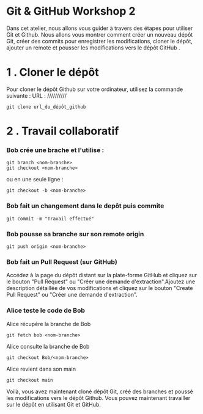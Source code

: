 # Git & GitHub Workshop 2

Dans cet atelier, nous allons vous guider à travers des étapes pour utiliser Git et Github. Nous allons vous montrer comment créer un nouveau dépôt Git, créer des commits pour enregistrer les modifications, cloner le dépôt, ajouter un remote et pousser les modifications vers le dépôt GitHub .

# 1 . Cloner le dépôt
Pour cloner le dépôt Github sur votre ordinateur, utilisez la commande suivante :
URL : //////////

```
git clone url_du_dépôt_github
```
# 2 . Travail collaboratif 
### Bob crée une brache et l'utilise : 
```
git branch <nom-branche>
git checkout <nom-branche>
```
ou en une seule ligne :
```
git checkout -b <nom-branche>
```
### Bob fait un changement dans le depôt puis commite
```
git commit -m "Travail effectué"
```
### Bob pousse sa branche sur son remote origin
```
git push origin <nom-branche>
```
### Bob fait un Pull Request (sur GitHub)

Accédez à la page du dépôt distant sur la plate-forme GitHub et cliquez sur le bouton "Pull Request" ou "Créer une demande d'extraction".Ajoutez une description détaillée de vos modifications et cliquez sur le bouton "Create Pull Request" ou "Créer une demande d'extraction".

### Alice teste le code de Bob 
Alice récupère la branche de Bob
```
git fetch bob <nom-branche>
``` 

Alice consulte la branche de Bob
```
git checkout Bob/<nom-branche>
```
Alice revient dans son main
```
git checkout main
```





Voilà, vous avez maintenant cloné dépôt Git, créé des branches et poussé les modifications vers le dépôt Github. Vous pouvez maintenant travailler sur le dépôt en utilisant Git et GitHub.

